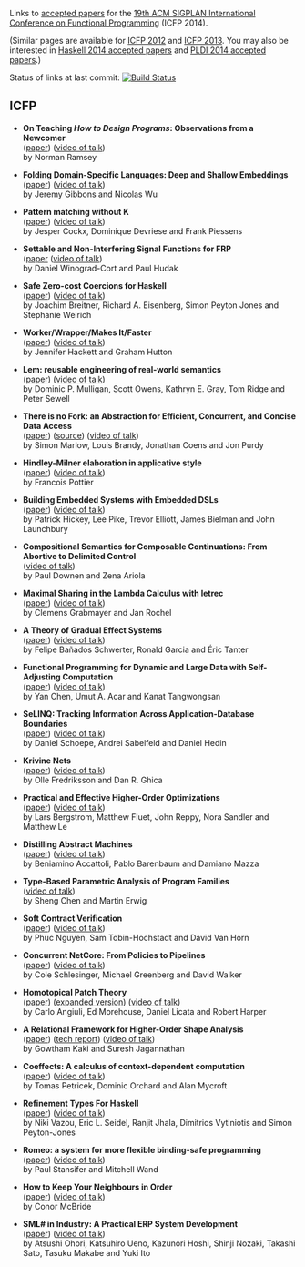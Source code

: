 Links to [accepted papers][icfp14-accepted] for the [19th ACM SIGPLAN International Conference on Functional Programming][icfp14] (ICFP 2014).

[icfp14]: http://icfpconference.org/icfp2014/
[icfp14-accepted]: http://icfpconference.org/icfp2014/accepted.html

(Similar pages are available for [ICFP 2012][icfp12] and [ICFP 2013][icfp13].  You may also be interested in [Haskell 2014 accepted papers][haskell2014-accepted] and [PLDI 2014 accepted papers][pldi2014-accepted].)

Status of links at last commit: [![Build Status](https://travis-ci.org/yallop/icfp2014-papers.svg)](https://travis-ci.org/yallop/icfp2014-papers)

[icfp12]: https://github.com/technogeeky/icfp12-paper-links
[icfp13]: https://github.com/gasche/icfp2013-papers
[haskell2014-accepted]: https://github.com/yallop/haskell2014-papers
[pldi2014-accepted]: https://github.com/yallop/pldi2014-papers

## ICFP

* **On Teaching *How to Design Programs*: Observations from a Newcomer**  
    ([paper](http://www.cs.tufts.edu/~nr/pubs/htdp.pdf))
    ([video of talk](https://www.youtube.com/watch?v=Ae7g73jM4J4))  
    by Norman Ramsey

* **Folding Domain-Specific Languages: Deep and Shallow Embeddings**  
    ([paper](http://www.cs.ox.ac.uk/jeremy.gibbons/publications/embedding.pdf))
    ([video of talk](https://www.youtube.com/watch?v=xS7TJrrhYe8))  
    by Jeremy Gibbons and Nicolas Wu

* **Pattern matching without K**  
    ([paper](http://people.cs.kuleuven.be/~jesper.cockx/Without-K/Pattern-matching-without-K.pdf))
    ([video of talk](https://www.youtube.com/watch?v=4yCvTaw1nUg&t=29m15s))  
    by Jesper Cockx, Dominique Devriese and Frank Piessens

* **Settable and Non-Interfering Signal Functions for FRP**  
    ([paper](http://haskell.cs.yale.edu/wp-content/uploads/2014/09/nichoiceICFP2014.pdf)
    ([video of talk](https://www.youtube.com/watch?v=zgNRM8tZguY))  
    by Daniel Winograd-Cort and Paul Hudak

* **Safe Zero-cost Coercions for Haskell**  
    ([paper](http://www.cis.upenn.edu/~eir/papers/2014/coercible/coercible.pdf))
    ([video of talk](https://www.youtube.com/watch?v=xFy_8n_HdI4))  
    by Joachim Breitner, Richard A. Eisenberg, Simon Peyton Jones and Stephanie Weirich

* **Worker/Wrapper/Makes It/Faster**  
    ([paper](http://www.cs.nott.ac.uk/~gmh/faster.pdf))
    ([video of talk](https://www.youtube.com/watch?v=9Nm8sSRjAtM))  
    by Jennifer Hackett and Graham Hutton

* **Lem: reusable engineering of real-world semantics**  
    ([paper](http://www.cl.cam.ac.uk/~pes20/lem/built-doc/lem-icfp-2014.pdf))
    ([video of talk](https://www.youtube.com/watch?v=2h3IFJCWm2s))  
    by Dominic P. Mulligan, Scott Owens, Kathryn E. Gray, Tom Ridge and Peter Sewell

* **There is no Fork: an Abstraction for Efficient, Concurrent, and Concise Data Access**  
    ([paper](http://community.haskell.org/~simonmar/papers/haxl-icfp14.pdf)) ([source](https://github.com/facebook/Haxl))
    ([video of talk](https://www.youtube.com/watch?v=jG9PWdV1wso))  
    by Simon Marlow, Louis Brandy, Jonathan Coens and Jon Purdy  

* **Hindley-Milner elaboration in applicative style**  
    ([paper](http://gallium.inria.fr/~fpottier/publis/fpottier-elaboration.pdf))
    ([video of talk](https://www.youtube.com/watch?v=8b79M4Nmh34))  
    by Francois Pottier

* **Building Embedded Systems with Embedded DSLs**  
    ([paper](https://github.com/GaloisInc/smaccmpilot-experiencereport/blob/master/embedded-experience.pdf?raw=true))
    ([video of talk](https://www.youtube.com/watch?v=wC2tmo7l5Mc))  
    by Patrick Hickey, Lee Pike, Trevor Elliott, James Bielman and John Launchbury

* **Compositional Semantics for Composable Continuations: From Abortive to Delimited Control**  
    ([video of talk](https://www.youtube.com/watch?v=uMQ7Co7OMQU))  
    by Paul Downen and Zena Ariola

* **Maximal Sharing in the Lambda Calculus with letrec**  
    ([paper](http://arxiv.org/pdf/1401.1460v4))
    ([video of talk](https://www.youtube.com/watch?v=sxy-81ZPYOE))  
    by Clemens Grabmayer and Jan Rochel

* **A Theory of Gradual Effect Systems**  
    ([paper](http://pleiad.dcc.uchile.cl/papers/2014/banadosAl-icfp2014.pdf))
    ([video of talk](https://www.youtube.com/watch?v=V3CAXFRkQUo&t=25m30s))  
    by Felipe Bañados Schwerter, Ronald Garcia and Éric Tanter

* **Functional Programming for Dynamic and Large Data with Self-Adjusting Computation**  
    ([paper](http://www.umut-acar.org/publications/icfp2014.pdf))
    ([video of talk](https://www.youtube.com/watch?v=tv2uf22-R_c))  
    by Yan Chen, Umut A. Acar and Kanat Tangwongsan

* **SeLINQ: Tracking Information Across Application-Database Boundaries**  
    ([paper](http://www.cse.chalmers.se/~andrei/icfp14.pdf))
    ([video of talk](https://www.youtube.com/watch?v=Z_tJaySvMIc))  
    by Daniel Schoepe, Andrei Sabelfeld and Daniel Hedin

* **Krivine Nets**  
    ([paper](http://www.cs.bham.ac.uk/~ohf162/icfp14.pdf))
    ([video of talk](https://www.youtube.com/watch?v=qmwINAgdFVc))  
    by Olle Fredriksson and Dan R. Ghica

* **Practical and Effective Higher-Order Optimizations**  
    ([paper](https://dl.dropboxusercontent.com/u/1620890/website/writings/ho-optimization.pdf))
    ([video of talk](https://www.youtube.com/watch?v=dXrs4BB34Z4))  
    by Lars Bergstrom, Matthew Fluet, John Reppy, Nora Sandler and Matthew Le

* **Distilling Abstract Machines**  
    ([paper](http://lipn.univ-paris13.fr/~mazza/papers/AbsMachinesES.pdf))
    ([video of talk](https://www.youtube.com/watch?v=3k9UlpgXt0M))  
    by Beniamino Accattoli, Pablo Barenbaum and Damiano Mazza

* **Type-Based Parametric Analysis of Program Families**  
    ([video of talk](https://www.youtube.com/watch?v=0C4lf39JYs8))  
    by Sheng Chen and Martin Erwig

* **Soft Contract Verification**  
    ([paper](http://arxiv.org/pdf/1307.6239v3))
    ([video of talk](https://www.youtube.com/watch?v=o2VE4WwW6sA))  
    by Phuc Nguyen, Sam Tobin-Hochstadt and David Van Horn

* **Concurrent NetCore: From Policies to Pipelines**  
    ([paper](https://www.cs.princeton.edu/~dpw/papers/icfp2014sub_cnc.pdf))
    ([video of talk](https://www.youtube.com/watch?v=f8Ni_D_lNHU))  
    by Cole Schlesinger, Michael Greenberg and David Walker

* **Homotopical Patch Theory**  
    ([paper](http://www.cs.cmu.edu/~rwh/papers/htpt/paper.pdf)) ([expanded version](http://www.cs.cmu.edu/~rwh/papers/htpt/expanded.pdf))
    ([video of talk](https://www.youtube.com/watch?v=4yCvTaw1nUg))  
    by Carlo Angiuli, Ed Morehouse, Daniel Licata and Robert Harper

* **A Relational Framework for Higher-Order Shape Analysis**  
    ([paper](http://gowthamk.github.io/docs/icfp2014.pdf))
    ([tech report](http://tycon.github.io/catalyst/techrep.pdf))
    ([video of talk](https://www.youtube.com/watch?v=SOjvCx2ZjWA))  
    by Gowtham Kaki and Suresh Jagannathan

* **Coeffects: A calculus of context-dependent computation**  
    ([paper](http://tomasp.net/academic/papers/structural/coeffects-icfp.pdf))
    ([video of talk](https://www.youtube.com/watch?v=xtxx4iADMbM))  
    by Tomas Petricek, Dominic Orchard and Alan Mycroft

* **Refinement Types For Haskell**  
    ([paper](http://goto.ucsd.edu/~nvazou/refinement_types_for_haskell.pdf))
    ([video of talk](https://www.youtube.com/watch?v=V3CAXFRkQUo))  
    by Niki Vazou, Eric L. Seidel, Ranjit Jhala, Dimitrios Vytiniotis and Simon Peyton-Jones

* **Romeo: a system for more flexible binding-safe programming**  
    ([paper](https://repository.library.northeastern.edu/downloads/neu:344554?datastream_id%3Dcontent))
    ([video of talk](https://www.youtube.com/watch?v=k9W7_Vjyz4g))  
    by Paul Stansifer and Mitchell Wand

* **How to Keep Your Neighbours in Order**  
    ([paper](https://personal.cis.strath.ac.uk/conor.mcbride/pub/Pivotal.pdf))
    ([video of talk](https://www.youtube.com/watch?v=pNBPCnZEdSs))  
    by Conor McBride

* **SML# in Industry: A Practical ERP System Development**  
    ([paper](http://www.pllab.riec.tohoku.ac.jp/papers/icfp2014OhoriEtAl.pdf))
    ([video of talk](https://www.youtube.com/watch?v=IYGtWJc0do0))  
    by Atsushi Ohori, Katsuhiro Ueno, Kazunori Hoshi, Shinji Nozaki, Takashi Sato, Tasuku Makabe and Yuki Ito
